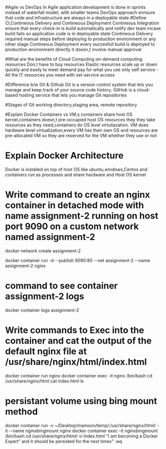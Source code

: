 #Agile vs DevOps
In Agile application development is done in sprints instead of waterfall model, with smaller teams
DevOps approach ennsure that code and infrastructure are always in a deployable state
#Define CI,Contineous Delivery and Contineous Deployment
Contineous Integration ensure that every check-in is build automatically and notify dev team incase build fails so application code is in deployable state
Contineous Delivery required manual steps before deploying to production environment or any other stage
Contineous Deployment every succesfull build is deployed to production environment directly it doesn,t involve manual approval

#What are the benefits of Cloud Computing
on-demand computing resources
Don,t have to buy resources
Elastic resources scale up or down quickly and easily to meet demand
pay for what you use only
self service -All the IT resources you need with sel-service access

#Difference b/w Git & Github
Git is a version control system that lets you manage and keep track of your source code history.
GitHub is a cloud-based hosting service that lets you manage Git repositories

#Stages of Git
working directory,staging area, remote repository

#Explain Docker Containers vs VM,s
 containers share host OS kernel,containers doesn,t pre-occupied host OS resources they they take resources as they need,containers do OS level virtuliazation.
 VM does hardware level virtualization,every VM has their own OS and resources are pre-allocated VM so they are reserved for the VM whether they use or not

# Explain Docker Architecture 
  Docker is installed on top of host OS like ubuntu,windows,Centos and containers run as processes and share hardware and Host OS kernel 

# Write command to create an nginx container in detached mode with name assignment-2 running on host port 9090 on a custom network named assignment-2

docker network create assignment-2

docker container run -d --publish 9090:80 --net assignment-2 --name assignment-2 nginx

# command to see container assignment-2 logs
docker container logs assignment-2

# Write commands to Exec into the container and cat the output of the default nginx file at /usr/share/nginx/html/index.html

  docker container run nginx
  docker container exec -it nginx /bin/bash
  cd /usr/share/nginx/html
  cat index.html
  ls

# persistant volume using bing mount method
 docker container run -v ~/Desktop/mamoon/temp/:/usr/share/nginx/html/ -it --name nginxbingmount nginx
docker container exec -it nginxbingmount /bin/bash
cd /usr/share/nginx/html/
vi Index.html
"I am becoming a Docker Expert” and it should be persisted for the next times"
:wq



